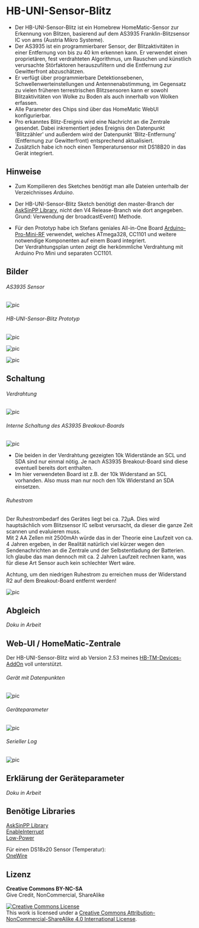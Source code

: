 
# HB-UNI-Sensor-Blitz

- Der HB-UNI-Sensor-Blitz ist ein Homebrew HomeMatic-Sensor zur Erkennung von Blitzen, basierend auf dem AS3935 Franklin-Blitzsensor IC von ams (Austria Mikro Systeme).
- Der AS3935 ist ein programmierbarer Sensor, der Blitzaktivitäten in einer Entfernung von bis zu 40 km erkennen kann. Er verwendet einen proprietären, fest verdrahteten Algorithmus, um Rauschen und künstlich verursachte Störfaktoren herauszufiltern und die Entfernung zur Gewitterfront abzuschätzen.
- Er verfügt über programmierbare Detektionsebenen, Schwellenwerteinstellungen und Antennenabstimmung, im Gegensatz zu vielen früheren terrestrischen Blitzsensoren kann er sowohl Blitzaktivitäten von Wolke zu Boden als auch innerhalb von Wolken erfassen.
- Alle Parameter des Chips sind über das HomeMatic WebUI konfigurierbar.
- Pro erkanntes Blitz-Ereignis wird eine Nachricht an die Zentrale gesendet. Dabei inkrementiert jedes Ereignis den Datenpunkt 'Blitzzähler' und außerdem wird der Datenpunkt 'Blitz-Entfernung' (Entfernung zur Gewitterfront) entsprechend aktualisiert.
- Zusätzlich habe ich noch einen Temperatursensor mit DS18B20 in das Gerät integriert.


## Hinweise

- Zum Kompilieren des Sketches benötigt man alle Dateien unterhalb der Verzeichnisses *Arduino*.<br>

- Der HB-UNI-Sensor-Blitz Sketch benötigt den master-Branch der [AskSinPP Library](https://github.com/pa-pa/AskSinPP), nicht den V4 Release-Branch wie dort angegeben.<br>
  Grund: Verwendung der broadcastEvent() Methode.
  
- Für den Prototyp habe ich Stefans geniales All-in-One Board [Arduino-Pro-Mini-RF](https://github.com/Asselhead/Arduino-Pro-Mini-RF) verwendet, welches ATmega328, CC1101 und weitere notwendige Komponenten auf einem Board integriert.<br>
  Der Verdrahtungsplan unten zeigt die herkömmliche Verdrahtung mit Arduino Pro Mini und separaten CC1101.


## Bilder

###### AS3935 Sensor

![pic](Images/HB-UNI-Sensor-Blitz_01.png)

###### HB-UNI-Sensor-Blitz Prototyp

![pic](Images/HB-UNI-Sensor-Blitz_02.jpg)

![pic](Images/HB-UNI-Sensor-Blitz_03.jpg)

![pic](Images/HB-UNI-Sensor-Blitz_04.jpg)


## Schaltung

###### Verdrahtung
![pic](Images/HB-UNI-Sensor-Blitz_10.png)

###### Interne Schaltung des AS3935 Breakout-Boards
![pic](Images/HB-UNI-Sensor-Blitz_11.png)

- Die beiden in der Verdrahtung gezeigten 10k Widerstände an SCL und SDA sind nur einmal nötig. Je nach AS3935 Breakout-Board sind diese eventuell bereits dort enthalten.
- Im hier verwendeten Board ist z.B. der 10k Widerstand an SCL vorhanden. Also muss man nur noch den 10k Widerstand an SDA einsetzen.

###### Ruhestrom

Der Ruhestrombedarf des Gerätes liegt bei ca. 72µA. Dies wird hauptsächlich vom Blitzsensor IC selbst verursacht, da dieser die ganze Zeit scannen und evaluieren muss.<br>
Mit 2 AA Zellen mit 2500mAh würde das in der Theorie eine Laufzeit von ca. 4 Jahren ergeben, in der Realität natürlich viel kürzer wegen den Sendenachrichten an die Zentrale und der Selbstentladung der Batterien.<br>
Ich glaube das man dennoch mit ca. 2 Jahren Laufzeit rechnen kann, was für diese Art Sensor auch kein schlechter Wert wäre.<br>

Achtung, um den niedrigen Ruhestrom zu erreichen muss der Widerstand R2 auf dem Breakout-Board entfernt werden!

![pic](Images/HB-UNI-Sensor-Blitz_05.jpg)


## Abgleich

*Doku in Arbeit*


## Web-UI / HomeMatic-Zentrale

Der HB-UNI-Sensor-Blitz wird ab Version 2.53 meines [HB-TM-Devices-AddOn](https://github.com/TomMajor/SmartHome/tree/master/HB-TM-Devices-AddOn) voll unterstützt.

###### Gerät mit Datenpunkten

![pic](Images/HB-UNI-Sensor-Blitz_20.png)

###### Geräteparameter

![pic](Images/HB-UNI-Sensor-Blitz_21.png)

###### Serieller Log

![pic](Images/HB-UNI-Sensor-Blitz_22.png)


## Erklärung der Geräteparameter

*Doku in Arbeit*


## Benötige Libraries

[AskSinPP Library](https://github.com/pa-pa/AskSinPP)</br>
[EnableInterrupt](https://github.com/GreyGnome/EnableInterrupt)</br>
[Low-Power](https://github.com/rocketscream/Low-Power)

Für einen DS18x20 Sensor (Temperatur):</br>
[OneWire](https://github.com/PaulStoffregen/OneWire)


## Lizenz

**Creative Commons BY-NC-SA**<br>
Give Credit, NonCommercial, ShareAlike

<a rel="license" href="http://creativecommons.org/licenses/by-nc-sa/4.0/"><img alt="Creative Commons License" style="border-width:0" src="https://i.creativecommons.org/l/by-nc-sa/4.0/88x31.png" /></a><br />This work is licensed under a <a rel="license" href="http://creativecommons.org/licenses/by-nc-sa/4.0/">Creative Commons Attribution-NonCommercial-ShareAlike 4.0 International License</a>.
